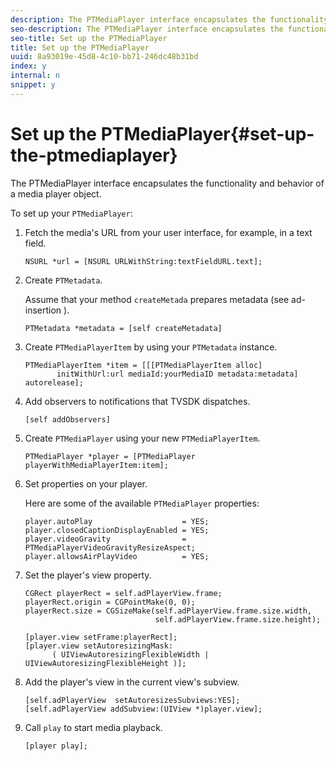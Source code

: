 ```yaml
---
description: The PTMediaPlayer interface encapsulates the functionality and behavior of a media player object.
seo-description: The PTMediaPlayer interface encapsulates the functionality and behavior of a media player object.
seo-title: Set up the PTMediaPlayer
title: Set up the PTMediaPlayer
uuid: 8a93019e-45d8-4c10-bb71-246dc48b31bd
index: y
internal: n
snippet: y
---
```


# Set up the PTMediaPlayer{#set-up-the-ptmediaplayer}

The PTMediaPlayer interface encapsulates the functionality and behavior of a media player object.

To set up your `PTMediaPlayer`: 

1. Fetch the media's URL from your user interface, for example, in a text field.

   ```
   NSURL *url = [NSURL URLWithString:textFieldURL.text];
   ```

1. Create `PTMetadata`.

   Assume that your method `createMetada` prepares metadata (see  ad-insertion ).

   ```
   PTMetadata *metadata = [self createMetadata]
   ```

1. Create `PTMediaPlayerItem` by using your `PTMetadata` instance.

   ```
   PTMediaPlayerItem *item = [[[PTMediaPlayerItem alloc] 
          initWithUrl:url mediaId:yourMediaID metadata:metadata] autorelease];
   ```

1. Add observers to notifications that TVSDK dispatches.

   ```
   [self addObservers]
   ```

1. Create `PTMediaPlayer` using your new `PTMediaPlayerItem`.

   ```
   PTMediaPlayer *player = [PTMediaPlayer playerWithMediaPlayerItem:item];
   ```

1. Set properties on your player.

   Here are some of the available `PTMediaPlayer` properties: 

   ```
   player.autoPlay                    = YES;  
   player.closedCaptionDisplayEnabled = YES; 
   player.videoGravity                = PTMediaPlayerVideoGravityResizeAspect;  
   player.allowsAirPlayVideo          = YES;
   ```

1. Set the player's view property.

   ```
   CGRect playerRect = self.adPlayerView.frame;  
   playerRect.origin = CGPointMake(0, 0); 
   playerRect.size = CGSizeMake(self.adPlayerView.frame.size.width,  
                                self.adPlayerView.frame.size.height); 
    
   [player.view setFrame:playerRect]; 
   [player.view setAutoresizingMask:  
         ( UIViewAutoresizingFlexibleWidth | UIViewAutoresizingFlexibleHeight )];
   ```

1. Add the player's view in the current view's subview.

   ```
   [self.adPlayerView  setAutoresizesSubviews:YES];  
   [self.adPlayerView addSubview:(UIView *)player.view];
   ```

1. Call `play` to start media playback.

   ```
   [player play];
   ```

